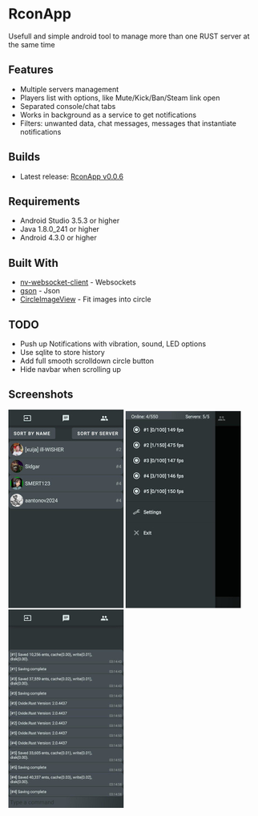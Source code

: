 # RconApp

Usefull and simple android tool to manage more than one RUST server at the same time

## Features
* Multiple servers management
* Players list with options, like Mute/Kick/Ban/Steam link open
* Separated console/chat tabs
* Works in background as a service to get notifications
* Filters: unwanted data, chat messages, messages that instantiate notifications

## Builds
* Latest release: [RconApp v0.0.6](https://github.com/serezhadelaet/RconApp/releases/tag/v0.0.6)

## Requirements

* Android Studio 3.5.3 or higher
* Java 1.8.0_241 or higher
* Android 4.3.0 or higher

## Built With

* [nv-websocket-client](https://github.com/TakahikoKawasaki/nv-websocket-client) - Websockets
* [gson](https://github.com/google/gson) - Json
* [CircleImageView](https://github.com/hdodenhof/CircleImageView) - Fit images into circle

## TODO
* Push up Notifications with vibration, sound, LED options
* Use sqlite to store history
* Add full smooth scrolldown circle button
* Hide navbar when scrolling up

## Screenshots

![Preview1](/preview1.jpg)
![Preview2](/preview2.jpg)
![Preview3](/preview3.jpg)
